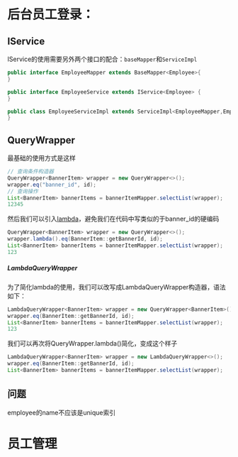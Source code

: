 # 后台员工登录：



## IService

IService的使用需要另外两个接口的配合：`baseMapper`和`ServiceImpl`

```java
public interface EmployeeMapper extends BaseMapper<Employee>{
}
```

```java
public interface EmployeeService extends IService<Employee> {
}
```

```java
public class EmployeeServiceImpl extends ServiceImpl<EmployeeMapper,Employee> implements EmployeeService{
}
```

## QueryWrapper

最基础的使用方式是这样

```java
// 查询条件构造器
QueryWrapper<BannerItem> wrapper = new QueryWrapper<>();
wrapper.eq("banner_id", id);
// 查询操作
List<BannerItem> bannerItems = bannerItemMapper.selectList(wrapper);
12345
```

然后我们可以引入[lambda](https://so.csdn.net/so/search?q=lambda&spm=1001.2101.3001.7020)，避免我们在代码中写类似的于banner_id的硬编码

```java
QueryWrapper<BannerItem> wrapper = new QueryWrapper<>();
wrapper.lambda().eq(BannerItem::getBannerId, id);
List<BannerItem> bannerItems = bannerItemMapper.selectList(wrapper);
123
```

##### LambdaQueryWrapper

为了简化lambda的使用，我们可以改写成LambdaQueryWrapper构造器，语法如下：

```java
LambdaQueryWrapper<BannerItem> wrapper = new QueryWrapper<BannerItem>().lambda();
wrapper.eq(BannerItem::getBannerId, id);
List<BannerItem> bannerItems = bannerItemMapper.selectList(wrapper);
123
```

我们可以再次将QueryWrapper.lambda()简化，变成这个样子

```java
LambdaQueryWrapper<BannerItem> wrapper = new LambdaQueryWrapper<>();
wrapper.eq(BannerItem::getBannerId, id);
List<BannerItem> bannerItems = bannerItemMapper.selectList(wrapper);
```

## 问题

employee的name不应该是unique索引

# 员工管理